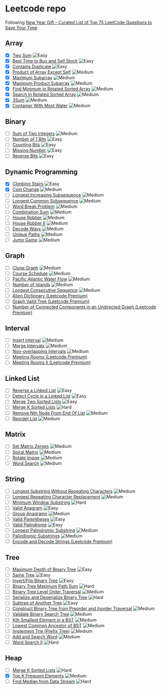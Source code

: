 # Leetcode repo
Following [New Year Gift - Curated List of Top 75 LeetCode Questions to Save Your Time](https://www.teamblind.com/post/New-Year-Gift---Curated-List-of-Top-75-LeetCode-Questions-to-Save-Your-Time-OaM1orEU/)

## Array

- [x] [Two Sum](https://leetcode.com/problems/two-sum/) ![Easy](https://img.shields.io/badge/EASY-green)
- [x] [Best Time to Buy and Sell Stock](https://leetcode.com/problems/best-time-to-buy-and-sell-stock/) ![Easy](https://img.shields.io/badge/EASY-green)
- [x] [Contains Duplicate](https://leetcode.com/problems/contains-duplicate/) ![Easy](https://img.shields.io/badge/EASY-green)
- [x] [Product of Array Except Self](https://leetcode.com/problems/product-of-array-except-self/) ![Medium](https://img.shields.io/badge/MEDIUM-yellow)
- [x] [Maximum Subarray](https://leetcode.com/problems/maximum-subarray/) ![Medium](https://img.shields.io/badge/MEDIUM-yellow)
- [x] [Maximum Product Subarray](https://leetcode.com/problems/maximum-product-subarray/) ![Medium](https://img.shields.io/badge/MEDIUM-yellow)
- [x] [Find Minimum in Rotated Sorted Array](https://leetcode.com/problems/find-minimum-in-rotated-sorted-array/) ![Medium](https://img.shields.io/badge/MEDIUM-yellow)
- [x] [Search in Rotated Sorted Array](https://leetcode.com/problems/search-in-rotated-sorted-array/) ![Medium](https://img.shields.io/badge/MEDIUM-yellow)
- [x] [3Sum](https://leetcode.com/problems/3sum/) ![Medium](https://img.shields.io/badge/MEDIUM-yellow)
- [x] [Container With Most Water](https://leetcode.com/problems/container-with-most-water/) ![Medium](https://img.shields.io/badge/MEDIUM-yellow)

## Binary

- [ ] [Sum of Two Integers](https://leetcode.com/problems/sum-of-two-integers/) ![Medium](https://img.shields.io/badge/MEDIUM-yellow)
- [ ] [Number of 1 Bits](https://leetcode.com/problems/number-of-1-bits/) ![Easy](https://img.shields.io/badge/EASY-green)
- [ ] [Counting Bits](https://leetcode.com/problems/counting-bits/) ![Easy](https://img.shields.io/badge/EASY-green)
- [ ] [Missing Number](https://leetcode.com/problems/missing-number/) ![Easy](https://img.shields.io/badge/EASY-green)
- [ ] [Reverse Bits](https://leetcode.com/problems/reverse-bits/) ![Easy](https://img.shields.io/badge/EASY-green)

## Dynamic Programming

- [x] [Climbing Stairs](https://leetcode.com/problems/climbing-stairs/) ![Easy](https://img.shields.io/badge/EASY-green)
- [x] [Coin Change](https://leetcode.com/problems/coin-change/) ![Medium](https://img.shields.io/badge/MEDIUM-yellow)
- [ ] [Longest Increasing Subsequence](https://leetcode.com/problems/longest-increasing-subsequence/) ![Medium](https://img.shields.io/badge/MEDIUM-yellow)
- [ ] [Longest Common Subsequence](https://leetcode.com/problems/longest-common-subsequence/) ![Medium](https://img.shields.io/badge/MEDIUM-yellow)
- [ ] [Word Break Problem](https://leetcode.com/problems/word-break/) ![Medium](https://img.shields.io/badge/MEDIUM-yellow)
- [ ] [Combination Sum](https://leetcode.com/problems/combination-sum-iv/) ![Medium](https://img.shields.io/badge/MEDIUM-yellow)
- [ ] [House Robber](https://leetcode.com/problems/house-robber/) ![Medium](https://img.shields.io/badge/MEDIUM-yellow)
- [ ] [House Robber II](https://leetcode.com/problems/house-robber-ii/) ![Medium](https://img.shields.io/badge/MEDIUM-yellow)
- [ ] [Decode Ways](https://leetcode.com/problems/decode-ways/) ![Medium](https://img.shields.io/badge/MEDIUM-yellow)
- [ ] [Unique Paths](https://leetcode.com/problems/unique-paths/) ![Medium](https://img.shields.io/badge/MEDIUM-yellow)
- [ ] [Jump Game](https://leetcode.com/problems/jump-game/) ![Medium](https://img.shields.io/badge/MEDIUM-yellow)

## Graph

- [ ] [Clone Graph](https://leetcode.com/problems/clone-graph/) ![Medium](https://img.shields.io/badge/MEDIUM-yellow)
- [ ] [Course Schedule](https://leetcode.com/problems/course-schedule/) ![Medium](https://img.shields.io/badge/MEDIUM-yellow)
- [ ] [Pacific Atlantic Water Flow](https://leetcode.com/problems/pacific-atlantic-water-flow/) ![Medium](https://img.shields.io/badge/MEDIUM-yellow)
- [ ] [Number of Islands](https://leetcode.com/problems/number-of-islands/) ![Medium](https://img.shields.io/badge/MEDIUM-yellow)
- [ ] [Longest Consecutive Sequence](https://leetcode.com/problems/longest-consecutive-sequence/) ![Medium](https://img.shields.io/badge/MEDIUM-yellow)
- [ ] [Alien Dictionary (Leetcode Premium)](https://leetcode.com/problems/alien-dictionary/)
- [ ] [Graph Valid Tree (Leetcode Premium)](https://leetcode.com/problems/graph-valid-tree/)
- [ ] [Number of Connected Components in an Undirected Graph (Leetcode Premium)](https://leetcode.com/problems/number-of-connected-components-in-an-undirected-graph/)

## Interval

- [ ] [Insert Interval](https://leetcode.com/problems/insert-interval/) ![Medium](https://img.shields.io/badge/MEDIUM-yellow)
- [ ] [Merge Intervals](https://leetcode.com/problems/merge-intervals/) ![Medium](https://img.shields.io/badge/MEDIUM-yellow)
- [ ] [Non-overlapping Intervals](https://leetcode.com/problems/non-overlapping-intervals/) ![Medium](https://img.shields.io/badge/MEDIUM-yellow)
- [ ] [Meeting Rooms (Leetcode Premium)](https://leetcode.com/problems/meeting-rooms/)
- [ ] [Meeting Rooms II (Leetcode Premium)](https://leetcode.com/problems/meeting-rooms-ii/)

## Linked List

- [ ] [Reverse a Linked List](https://leetcode.com/problems/reverse-linked-list/) ![Easy](https://img.shields.io/badge/EASY-green)
- [ ] [Detect Cycle in a Linked List](https://leetcode.com/problems/linked-list-cycle/) ![Easy](https://img.shields.io/badge/EASY-green)
- [ ] [Merge Two Sorted Lists](https://leetcode.com/problems/merge-two-sorted-lists/) ![Easy](https://img.shields.io/badge/EASY-green)
- [ ] [Merge K Sorted Lists](https://leetcode.com/problems/merge-k-sorted-lists/) ![Hard](https://img.shields.io/badge/HARD-red)
- [ ] [Remove Nth Node From End Of List](https://leetcode.com/problems/remove-nth-node-from-end-of-list/) ![Medium](https://img.shields.io/badge/MEDIUM-yellow)
- [ ] [Reorder List](https://leetcode.com/problems/reorder-list/) ![Medium](https://img.shields.io/badge/MEDIUM-yellow)

## Matrix

- [ ] [Set Matrix Zeroes](https://leetcode.com/problems/set-matrix-zeroes/) ![Medium](https://img.shields.io/badge/MEDIUM-yellow)
- [ ] [Spiral Matrix](https://leetcode.com/problems/spiral-matrix/) ![Medium](https://img.shields.io/badge/MEDIUM-yellow)
- [ ] [Rotate Image](https://leetcode.com/problems/rotate-image/) ![Medium](https://img.shields.io/badge/MEDIUM-yellow)
- [ ] [Word Search](https://leetcode.com/problems/word-search/) ![Medium](https://img.shields.io/badge/MEDIUM-yellow)

## String

- [ ] [Longest Substring Without Repeating Characters](https://leetcode.com/problems/longest-substring-without-repeating-characters/) ![Medium](https://img.shields.io/badge/MEDIUM-yellow)
- [ ] [Longest Repeating Character Replacement](https://leetcode.com/problems/longest-repeating-character-replacement/) ![Medium](https://img.shields.io/badge/MEDIUM-yellow)
- [ ] [Minimum Window Substring](https://leetcode.com/problems/minimum-window-substring/) ![Hard](https://img.shields.io/badge/HARD-red)
- [ ] [Valid Anagram](https://leetcode.com/problems/valid-anagram/) ![Easy](https://img.shields.io/badge/EASY-green)
- [ ] [Group Anagrams](https://leetcode.com/problems/group-anagrams/) ![Medium](https://img.shields.io/badge/MEDIUM-yellow)
- [ ] [Valid Parentheses](https://leetcode.com/problems/valid-parentheses/) ![Easy](https://img.shields.io/badge/EASY-green)
- [ ] [Valid Palindrome](https://leetcode.com/problems/valid-palindrome/) ![Easy](https://img.shields.io/badge/EASY-green)
- [ ] [Longest Palindromic Substring](https://leetcode.com/problems/longest-palindromic-substring/) ![Medium](https://img.shields.io/badge/MEDIUM-yellow)
- [ ] [Palindromic Substrings](https://leetcode.com/problems/palindromic-substrings/) ![Medium](https://img.shields.io/badge/MEDIUM-yellow)
- [ ] [Encode and Decode Strings (Leetcode Premium)](https://leetcode.com/problems/encode-and-decode-strings/)

## Tree

- [ ] [Maximum Depth of Binary Tree](https://leetcode.com/problems/maximum-depth-of-binary-tree/) ![Easy](https://img.shields.io/badge/EASY-green)
- [ ] [Same Tree](https://leetcode.com/problems/same-tree/) ![Easy](https://img.shields.io/badge/EASY-green)
- [ ] [Invert/Flip Binary Tree](https://leetcode.com/problems/invert-binary-tree/) ![Easy](https://img.shields.io/badge/EASY-green)
- [ ] [Binary Tree Maximum Path Sum](https://leetcode.com/problems/binary-tree-maximum-path-sum/) ![Hard](https://img.shields.io/badge/HARD-red)
- [ ] [Binary Tree Level Order Traversal](https://leetcode.com/problems/binary-tree-level-order-traversal/) ![Medium](https://img.shields.io/badge/MEDIUM-yellow)
- [ ] [Serialize and Deserialize Binary Tree](https://leetcode.com/problems/serialize-and-deserialize-binary-tree/) ![Hard](https://img.shields.io/badge/HARD-red)
- [ ] [Subtree of Another Tree](https://leetcode.com/problems/subtree-of-another-tree/) ![Easy](https://img.shields.io/badge/EASY-green)
- [ ] [Construct Binary Tree from Preorder and Inorder Traversal](https://leetcode.com/problems/construct-binary-tree-from-preorder-and-inorder-traversal/) ![Medium](https://img.shields.io/badge/MEDIUM-yellow)
- [ ] [Validate Binary Search Tree](https://leetcode.com/problems/validate-binary-search-tree/) ![Medium](https://img.shields.io/badge/MEDIUM-yellow)
- [ ] [Kth Smallest Element in a BST](https://leetcode.com/problems/kth-smallest-element-in-a-bst/) ![Medium](https://img.shields.io/badge/MEDIUM-yellow)
- [ ] [Lowest Common Ancestor of BST](https://leetcode.com/problems/lowest-common-ancestor-of-a-binary-search-tree/) ![Medium](https://img.shields.io/badge/MEDIUM-yellow)
- [ ] [Implement Trie (Prefix Tree)](https://leetcode.com/problems/implement-trie-prefix-tree/) ![Medium](https://img.shields.io/badge/MEDIUM-yellow)
- [ ] [Add and Search Word](https://leetcode.com/problems/add-and-search-word-data-structure-design/) ![Medium](https://img.shields.io/badge/MEDIUM-yellow)
- [ ] [Word Search II](https://leetcode.com/problems/word-search-ii/) ![Hard](https://img.shields.io/badge/HARD-red)

## Heap

- [ ] [Merge K Sorted Lists](https://leetcode.com/problems/merge-k-sorted-lists/) ![Hard](https://img.shields.io/badge/HARD-red)
- [x] [Top K Frequent Elements](https://leetcode.com/problems/top-k-frequent-elements/) ![Medium](https://img.shields.io/badge/MEDIUM-yellow)
- [ ] [Find Median from Data Stream](https://leetcode.com/problems/find-median-from-data-stream/) ![Hard](https://img.shields.io/badge/HARD-red)
